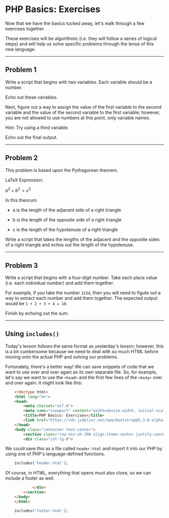 # PHP Basics: Exercises

Now that we have the basics tucked away, let's walk through a few exercises together. 

These exercises will be algorithmic (i.e. they will follow a series of logical steps) and will help us solve specific problems through the lense of this new language. 

---

## Problem 1

Write a script that begins with two variables. Each variable should be a number.

Echo out these variables. 

Next, figure out a way to assign the value of the first variable to the second variable and the value of the second variable to the first variable; however, you are not allowed to use numbers at this point, only variable names. 

Hint: Try using a third variable.

Echo out the final output.

---

## Problem 2

This problem is based upon the Pythagorean theorem. 

LaTeX Expression:

$a^2 + b^2 = c^2$


In this theorum:

- a is the length of the adjacent side of a right triangle

- b is the length of the opposite side of a right triangle

- c is the length of the hypotenuse of a right triangle 

Write a script that takes the lengths of the adjacent and the opposite sides of a right triangle and echos out the length of the hypotenuse.

---

## Problem 3

Write a script that begins with a four-digit number. Take each place value (i.e. each individual number) and add them together. 

For example, if you take the number `1234`, then you will need to figute out a way to extract each number and add them together. The expected output would be `1 + 2 + 3 + 4 = 10`.

Finish by echoing out the sum. 

---

## Using `includes()`

Today's lesson follows the same format as yesterday's lesson; however, this is a bit cumbersome because we need to deal with so much HTML before moving onto the actual PHP and solving our problems.

Fortunately, there's a better way! We can save snippets of code that we want to use over and over again as its own separate file. So, for example, let's say we want to use the `<head>` and the first few lines of the `<body>` over and over again. It might look like this:

```HTML
    <!doctype html>
    <html lang="en">
    <head>
        <meta charset="utf-8">
        <meta name="viewport" content="width=device-width, initial-scale=1">
        <title>PHP Basics: Exercises</title>
        <link href="https://cdn.jsdelivr.net/npm/bootstrap@5.3.0-alpha3/dist/css/bootstrap.min.css" rel="stylesheet" integrity="sha384-KK94CHFLLe+nY2dmCWGMq91rCGa5gtU4mk92HdvYe+M/SXH301p5ILy+dN9+nJOZ" crossorigin="anonymous">
    </head>
    <body class="container text-center">
        <section class="row min-vh-100 align-items-center justify-content-center">
        <div class="col-lg-8">
```

We could save this as a file called `header.html` and import it into our PHP by using one of PHP's language-defined functions.

```PHP
    includes('header.html');
```

Of course, in HTML, everything that opens must also close, so we can include a footer as well.

```HTML
            </div>
        </section>
    </body>
    </html>
```

```PHP
    includes('footer.html');
```